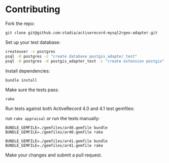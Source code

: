 # Contributing

Fork the repo:

`git clone git@github.com:stadia/activerecord-mysql2rgeo-adapter.git`

Set up your test database:

```sh
createuser -s postgres
psql -U postgres -c "create database postgis_adapter_test"
psql -U postgres -d postgis_adapter_test -c "create extension postgis"
```

Install dependencies:

```sh
bundle install
```

Make sure the tests pass:

`rake`

Run tests against both ActiveRecord 4.0 and 4.1 test gemfiles:

run `rake appraisal` or run the tests manually:

```
BUNDLE_GEMFILE=./gemfiles/ar40.gemfile bundle
BUNDLE_GEMFILE=./gemfiles/ar40.gemfile rake

BUNDLE_GEMFILE=./gemfiles/ar41.gemfile bundle
BUNDLE_GEMFILE=./gemfiles/ar41.gemfile rake
```

Make your changes and submit a pull request.
